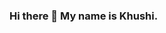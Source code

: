 ### Hi there 👋 My name is Khushi. 

<!--
**khushi-1108/khushi-1108** is a ✨ _special_ ✨ repository because its `README.md` (this file) appears on your GitHub profile.

Here are some ideas to get you started:

- 👩‍💻 I am a Computer Science student 
- 🌱 I’m currently learning Kotlin 
- 😄 Pronouns: She/her
- ⚡ Fun fact: I like Physics
-->
